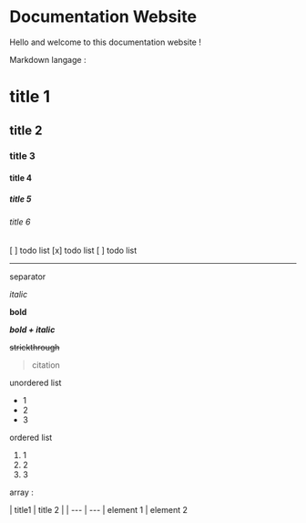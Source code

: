 # Documentation Website

Hello and welcome to this documentation website !

Markdown langage :

# title 1
## title 2
### title 3
#### title 4
##### title 5
###### title 6

[ ] todo list
[x] todo list
[ ] todo list

---
separator

*italic*

**bold**

***bold + italic***

~~strickthrough~~

> citation

unordered list
* 1
* 2
* 3

ordered list
1. 1
1. 2
1. 3

array :

| title1 | title 2 |
| --- | --- |
element 1 | element 2
